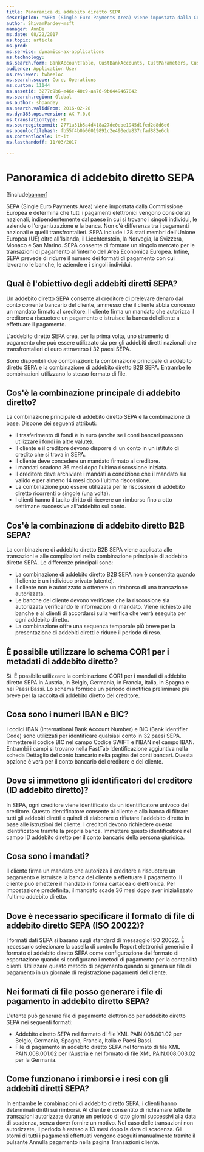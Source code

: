 ```yaml
---
title: Panoramica di addebito diretto SEPA
description: "SEPA (Single Euro Payments Area) viene impostata dalla Commissione Europea e determina che tutti i pagamenti elettronici vengono considerati nazionali, indipendentemente dal paese in cui si trovano i singoli individui, le aziende o l'organizzazione e la banca. Non c'è differenza tra i pagamenti nazionali e quelli transfrontalieri. SEPA include i 28 stati membri dell'Unione Europea (UE) oltre all'Islanda, il Liechtenstein, la Norvegia, la Svizzera, Monaco e San Marino. SEPA consente di formare un singolo mercato per le transazioni di pagamento all'interno dell'Area Economica Europea. Infine, SEPA prevede di ridurre il numero dei formati di pagamento con cui lavorano le banche, le aziende e i singoli individui."
author: ShivamPandey-msft
manager: AnnBe
ms.date: 08/22/2017
ms.topic: article
ms.prod: 
ms.service: dynamics-ax-applications
ms.technology: 
ms.search.form: BankAccountTable, CustBankAccounts, CustParameters, CustTable
audience: Application User
ms.reviewer: twheeloc
ms.search.scope: Core, Operations
ms.custom: 11144
ms.assetid: 3277c9b6-e46e-40c9-aa76-9b0449467842
ms.search.region: Global
ms.author: shpandey
ms.search.validFrom: 2016-02-28
ms.dyn365.ops.version: AX 7.0.0
ms.translationtype: HT
ms.sourcegitcommit: 2771a31b5a4d418a27de0ebe1945d1fed2d8d6d6
ms.openlocfilehash: fb55f4b0b06019891c2e490eda837cfad882e6db
ms.contentlocale: it-it
ms.lasthandoff: 11/03/2017

---
```


# <a name="sepa-direct-debit-overview"></a>Panoramica di addebito diretto SEPA

[!include[banner](../includes/banner.md)]


SEPA (Single Euro Payments Area) viene impostata dalla Commissione Europea e determina che tutti i pagamenti elettronici vengono considerati nazionali, indipendentemente dal paese in cui si trovano i singoli individui, le aziende o l'organizzazione e la banca. Non c'è differenza tra i pagamenti nazionali e quelli transfrontalieri. SEPA include i 28 stati membri dell'Unione Europea (UE) oltre all'Islanda, il Liechtenstein, la Norvegia, la Svizzera, Monaco e San Marino. SEPA consente di formare un singolo mercato per le transazioni di pagamento all'interno dell'Area Economica Europea. Infine, SEPA prevede di ridurre il numero dei formati di pagamento con cui lavorano le banche, le aziende e i singoli individui.   

<a name="what-is-the-goal-of-sepa-direct-debits"></a>Qual è l'obiettivo degli addebiti diretti SEPA?
---------------------------------------

Un addebito diretto SEPA consente al creditore di prelevare denaro dal conto corrente bancario del cliente, ammesso che il cliente abbia concesso un mandato firmato al creditore. Il cliente firma un mandato che autorizza il creditore a riscuotere un pagamento e istruisce la banca del cliente a effettuare il pagamento. 

L'addebito diretto SEPA crea, per la prima volta, uno strumento di pagamento che può essere utilizzato sia per gli addebiti diretti nazionali che transfrontalieri di euro attraverso i 32 paesi SEPA. 

Sono disponibili due combinazioni: la combinazione principale di addebito diretto SEPA e la combinazione di addebito diretto B2B SEPA. Entrambe le combinazioni utilizzano lo stesso formato di file.

## <a name="what-is-the-core-direct-debit-scheme"></a>Cos'è la combinazione principale di addebito diretto?
La combinazione principale di addebito diretto SEPA è la combinazione di base. Dispone dei seguenti attributi:
-   Il trasferimento di fondi è in euro (anche se i conti bancari possono utilizzare i fondi in altre valute).
-   Il cliente e il creditore devono disporre di un conto in un istituto di credito che si trova in SEPA.
-   Il cliente deve concedere un mandato firmato al creditore.
-   I mandati scadono 36 mesi dopo l'ultima riscossione iniziata.
-   Il creditore deve archiviare i mandati a condizione che il mandato sia valido e per almeno 14 mesi dopo l'ultima riscossione.
-   La combinazione può essere utilizzata per le riscossioni di addebito diretto ricorrenti o singole (una volta).
-   I clienti hanno il tacito diritto di ricevere un rimborso fino a otto settimane successive all'addebito sul conto.

## <a name="what-is-the-sepa-business-to-business-b2b-direct-debit-scheme"></a>Cos'è la combinazione di addebito diretto B2B SEPA?
La combinazione di addebito diretto B2B SEPA viene applicata alle transazioni e alle compilazioni nella combinazione principale di addebito diretto SEPA. Le differenze principali sono:
-   La combinazione di addebito diretto B2B SEPA non è consentita quando il cliente è un individuo privato (utente).
-   Il cliente non è autorizzato a ottenere un rimborso di una transazione autorizzata.
-   Le banche del cliente devono verificare che la riscossione sia autorizzata verificando le informazioni di mandato. Viene richiesto alle banche e ai clienti di accordarsi sulla verifica che verrà eseguita per ogni addebito diretto.
-   La combinazione offre una sequenza temporale più breve per la presentazione di addebiti diretti e riduce il periodo di reso.

## <a name="can-i-use-the-cor1-scheme-for-direct-debit-mandates"></a>È possibile utilizzare lo schema COR1 per i metadati di addebito diretto?
Sì. È possibile utilizzare la combinazione COR1 per i mandati di addebito diretto SEPA in Austria, in Belgio, Germania, in Francia, Italia, in Spagna e nei Paesi Bassi. Lo schema fornisce un periodo di notifica preliminare più breve per la raccolta di addebito diretto del creditore.

## <a name="what-are-international-bank-account-numbers-iban-and-bank-identifier-codes-bic"></a>Cosa sono i numeri IBAN e BIC?
I codici IBAN (International Bank Account Number) e BIC (Bank Identifier Code) sono utilizzati per identificare qualsiasi conto in 32 paesi SEPA. Immettere il codice BIC nel campo Codice SWIFT e l'IBAN nel campo IBAN. Entrambi i campi si trovano nella FastTab Identificazione aggiuntiva nella scheda Dettaglio del conto bancario nella pagina dei conti bancari. Questa opzione è vera per il conto bancario del creditore e del cliente.

## <a name="where-do-i-enter-creditor-identifiers-direct-debit-ids"></a>Dove si immettono gli identificatori del creditore (ID addebito diretto)?
In SEPA, ogni creditore viene identificato da un identificatore univoco del creditore. Questo identificatore consente al cliente e alla banca di filtrare tutti gli addebiti diretti e quindi di elaborare o rifiutare l'addebito diretto in base alle istruzioni del cliente. I creditori devono richiedere questo identificatore tramite la propria banca. Immettere questo identificatore nel campo ID addebito diretto per il conto bancario della persona giuridica.

## <a name="what-are-mandates"></a>Cosa sono i mandati?
Il cliente firma un mandato che autorizza il creditore a riscuotere un pagamento e istruisce la banca del cliente a effettuare il pagamento. Il cliente può emettere il mandato in forma cartacea o elettronica. Per impostazione predefinita, il mandato scade 36 mesi dopo aver inizializzato l'ultimo addebito diretto.

## <a name="where-do-i-specify-the-sepa-direct-debit-file-format-iso-20022"></a>Dove è necessario specificare il formato di file di addebito diretto SEPA (ISO 20022)?
I formati dati SEPA si basano sugli standard di messaggio ISO 20022. È necessario selezionare la casella di controllo Report elettronici generici e il formato di addebito diretto SEPA come configurazione del formato di esportazione quando si configurano i metodi di pagamento per la contabilità clienti. Utilizzare questo metodo di pagamento quando si genera un file di pagamento in un giornale di registrazione pagamenti del cliente.

## <a name="in-what-file-formats-can-i-generate-sepa-direct-debit-payment-files"></a>Nei formati di file posso generare i file di pagamento in addebito diretto SEPA?
L'utente può generare file di pagamento elettronico per addebito diretto SEPA nei seguenti formati:
-   Addebito diretto SEPA nel formato di file XML PAIN.008.001.02 per Belgio, Germania, Spagna, Francia, Italia e Paesi Bassi.
-   File di pagamento in addebito diretto SEPA nel formato di file XML PAIN.008.001.02 per l'Austria e nel formato di file XML PAIN.008.003.02 per la Germania.

## <a name="how-do-refunds-and-returns-work-with-sepa-direct-debits"></a>Come funzionano i rimborsi e i resi con gli addebiti diretti SEPA?
In entrambe le combinazioni di addebito diretto SEPA, i clienti hanno determinati diritti sui rimborsi. Al cliente è consentito di richiamare tutte le transazioni autorizzate durante un periodo di otto giorni successivi alla data di scadenza, senza dover fornire un motivo. Nel caso delle transazioni non autorizzate, il periodo è esteso a 13 mesi dopo la data di scadenza. Gli storni di tutti i pagamenti effettuati vengono eseguiti manualmente tramite il pulsante Annulla pagamento nella pagina Transazioni cliente.






